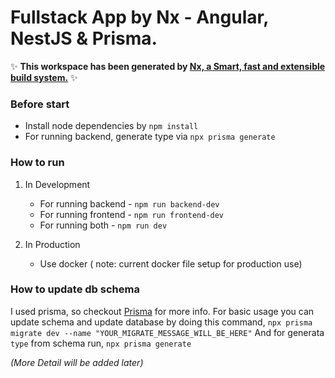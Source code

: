 # Fullstack App by Nx - Angular, NestJS & Prisma.
✨ **This workspace has been generated by [Nx, a Smart, fast and extensible build system.](https://nx.dev)** ✨

### Before start

- Install node dependencies by `npm install`
- For running backend, generate type via `npx prisma generate`

### How to run

1. In Development
    - For running backend - `npm run backend-dev`
    - For running frontend - `npm run frontend-dev`
    - For running both - `npm run dev`

2. In Production
    - Use docker  ( note: current docker file setup for production use)

### How to update db schema
I used prisma, so checkout [Prisma](https://www.prisma.io/) for more info. For basic usage you can update schema and update database by doing this command, `npx prisma migrate dev --name "YOUR_MIGRATE_MESSAGE_WILL_BE_HERE"`
And for generata `type` from schema run,
`npx prisma generate`


_(More Detail will be added later)_